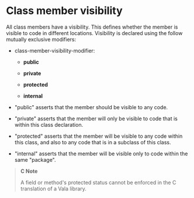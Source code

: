 

Class member visibility
=======================

All class members have a visibility. This defines whether the member is visible to code in different locations. Visibility is declared using the follow mutually exclusive modifiers:

-   class-member-visibility-modifier:

    -   **public**

    -   **private**

    -   **protected**

    -   **internal**

-   "public" asserts that the member should be visible to any code.

-   "private" asserts that the member will only be visible to code that is within this class declaration.

-   "protected" asserts that the member will be visible to any code within this class, and also to any code that is in a subclass of this class.

-   "internal" asserts that the member will be visible only to code within the same "package".


> **C Note**
>
> A field or method's protected status cannot be enforced in the C
> translation of a Vala library.

